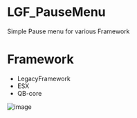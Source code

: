# LGF_PauseMenu
Simple Pause menu for various Framework
# Framework
- LegacyFramework
- ESX
- QB-core
  
![image](https://github.com/ENT510/LGF_PauseMenu/assets/145626625/ddc78258-439f-41a6-8649-42011c1de1e9)


